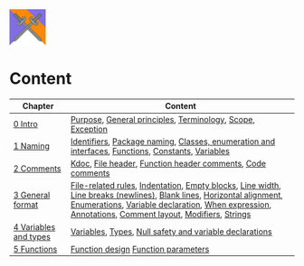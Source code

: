<img src="/logo.svg" width="64px"/>

# Content

| Chapter             | Content                                                      |
| ------------------- | ------------------------------------------------------------ |
| [0 Intro](#c0.1)    | [Purpose](#c0.1), [General principles](#c0.2), [Terminology](#c0.3), [Scope](#c0.4), [Exception](#c0.5) |
| [1 Naming](#c1)     | [Identifiers](#c1.1), [Package naming](#c1.2), [Classes, enumeration and interfaces](#c1.3), [Functions](#c1.4), [Constants](#c1.5), [Variables](#c1.6) |
| [2 Comments](#c2)   | [Kdoc](#c2.1), [File header](#c2.2), [Function header comments](#c2.3), [Code comments](#c2.4) |
| [3 General format](#c3)   | [File-related rules](#c3.1), [Indentation](#c3.2), [Empty blocks](#c3.3), [Line width](#c3.4), [Line breaks (newlines)](#c3.5), [Blank lines](#c3.6), [Horizontal alignment](#c3.7), [Enumerations](#c3.8), [Variable declaration](#c3.9), [When expression](#c3.10), [Annotations](#c3.11), [Comment layout](#c3.12), [Modifiers](#c3.13), [Strings](#c3.14)|
| [4 Variables and types](#c4) | [Variables](#c4.1), [Types](#c4.2), [Null safety and variable declarations](#4.3)|
| [5 Functions](#c5)      | [Function design](#c5.1) [Function parameters](#c5.2)|
